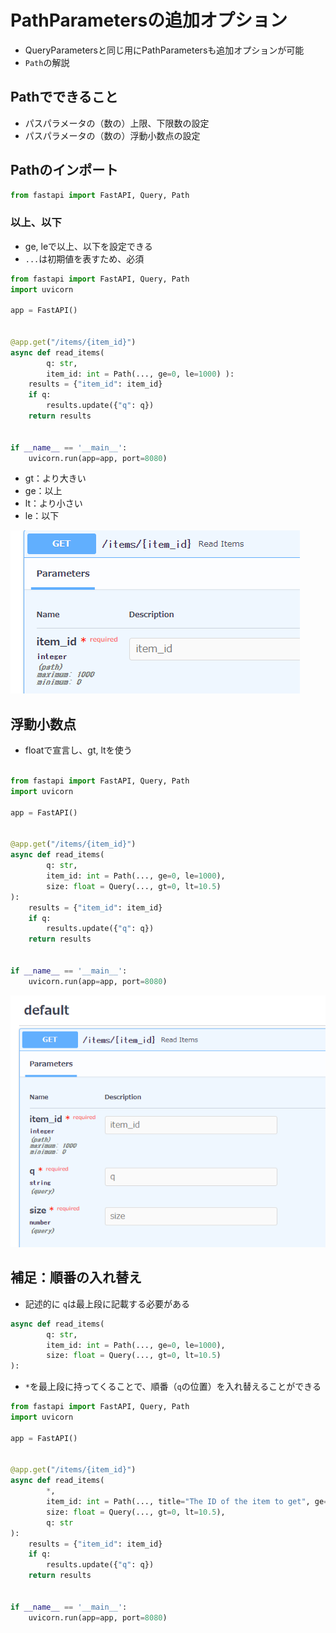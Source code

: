 # PathParametersの追加オプション

- QueryParametersと同じ用にPathParametersも追加オプションが可能
- `Path`の解説

## Pathでできること  
- パスパラメータの（数の）上限、下限数の設定
- パスパラメータの（数の）浮動小数点の設定


## Pathのインポート
```python
from fastapi import FastAPI, Query, Path
```


### 以上、以下
- ge, leで以上、以下を設定できる
- `...`は初期値を表すため、必須

```python
from fastapi import FastAPI, Query, Path
import uvicorn

app = FastAPI()


@app.get("/items/{item_id}")
async def read_items(
        q: str,
        item_id: int = Path(..., ge=0, le=1000) ):
    results = {"item_id": item_id}
    if q:
        results.update({"q": q})
    return results


if __name__ == '__main__':
    uvicorn.run(app=app, port=8080)
```

- gt：より大きい
- ge：以上
- lt：より小さい
- le：以下

![alt text](image/06.PathParametersの追加オプション/image.png)


## 浮動小数点
- floatで宣言し、gt, ltを使う

```python

from fastapi import FastAPI, Query, Path
import uvicorn

app = FastAPI()


@app.get("/items/{item_id}")
async def read_items(
        q: str,
        item_id: int = Path(..., ge=0, le=1000),
        size: float = Query(..., gt=0, lt=10.5)
):
    results = {"item_id": item_id}
    if q:
        results.update({"q": q})
    return results


if __name__ == '__main__':
    uvicorn.run(app=app, port=8080)
```
![alt text](image/06.PathParametersの追加オプション/image-1.png)



## 補足：順番の入れ替え
- 記述的に `q`は最上段に記載する必要がある
```python
async def read_items(
        q: str,
        item_id: int = Path(..., ge=0, le=1000),
        size: float = Query(..., gt=0, lt=10.5)
):
```

- `*`を最上段に持ってくることで、順番（`q`の位置）を入れ替えることができる
```PYTHON
from fastapi import FastAPI, Query, Path
import uvicorn

app = FastAPI()


@app.get("/items/{item_id}")
async def read_items(
        *,
        item_id: int = Path(..., title="The ID of the item to get", ge=0, le=1000),
        size: float = Query(..., gt=0, lt=10.5),
        q: str
):
    results = {"item_id": item_id}
    if q:
        results.update({"q": q})
    return results


if __name__ == '__main__':
    uvicorn.run(app=app, port=8080)
```